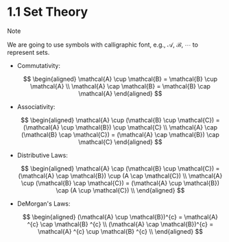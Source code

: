 # 1.1 Set Theory

> [!NOTE]
> We are going to use symbols with calligraphic font, e.g., $\mathcal{A},\ \mathcal{B},\ \cdots$ to represent sets.

- Commutativity: 
  
    $$
    \begin{aligned}
        \mathcal{A} \cup \mathcal{B} = \mathcal{B} \cup \mathcal{A} \\
        \mathcal{A} \cap \mathcal{B} = \mathcal{B} \cap \mathcal{A}
    \end{aligned}
    $$

- Associativity: 

    $$
    \begin{aligned}
        \mathcal{A} \cup (\mathcal{B} \cup \mathcal{C}) = (\mathcal{A} \cup \mathcal{B}) \cup \mathcal{C} \\
        \mathcal{A} \cap (\mathcal{B} \cap \mathcal{C}) = (\mathcal{A} \cap \mathcal{B}) \cap \mathcal{C}
    \end{aligned}
    $$

- Distributive Laws: 

    $$
    \begin{aligned}
        \mathcal{A} \cap (\mathcal{B} \cup \mathcal{C}) = (\mathcal{A} \cap \mathcal{B}) \cup (A \cap \mathcal{C}) \\
        \mathcal{A} \cup (\mathcal{B} \cap \mathcal{C}) = (\mathcal{A} \cup \mathcal{B}) \cap (A \cup \mathcal{C}) \\
    \end{aligned}
    $$

- DeMorgan's Laws: 

    $$
    \begin{aligned}
        (\mathcal{A} \cup \mathcal{B})^{c} = \mathcal{A} ^{c} \cap \mathcal{B} ^{c} \\
        (\mathcal{A} \cap \mathcal{B})^{c} = \mathcal{A} ^{c} \cup \mathcal{B} ^{c} \\
    \end{aligned}
    $$